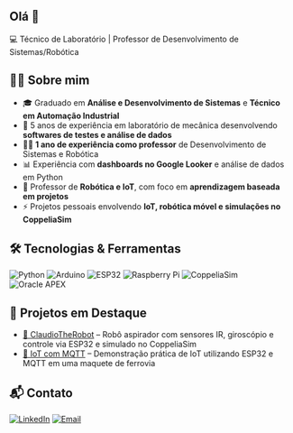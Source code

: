 ## Olá 👋


💻 Técnico de Laboratório | Professor de Desenvolvimento de Sistemas/Robótica 


## 👨‍💻 Sobre mim
- 🎓 Graduado em **Análise e Desenvolvimento de Sistemas** e **Técnico em Automação Industrial**  
- 🧪 5 anos de experiência em laboratório de mecânica desenvolvendo **softwares de testes e análise de dados**
- 👨‍🏫 **1 ano de experiência como professor** de Desenvolvimento de Sistemas e Robótica  
- 📊 Experiência com **dashboards no Google Looker** e análise de dados em Python  
- 🤖 Professor de **Robótica e IoT**, com foco em **aprendizagem baseada em projetos**  
- ⚡ Projetos pessoais envolvendo **IoT, robótica móvel e simulações no CoppeliaSim**  

## 🛠️ Tecnologias & Ferramentas

![Python](https://img.shields.io/badge/-Python-3776AB?style=for-the-badge&logo=python&logoColor=white)
![Arduino](https://img.shields.io/badge/-Arduino-00979D?style=for-the-badge&logo=arduino&logoColor=white)
![ESP32](https://img.shields.io/badge/-ESP32-000000?style=for-the-badge&logo=espressif&logoColor=white)
![Raspberry Pi](https://img.shields.io/badge/-Raspberry%20Pi-A22846?style=for-the-badge&logo=raspberrypi&logoColor=white)
![CoppeliaSim](https://img.shields.io/badge/-CoppeliaSim-FF6F00?style=for-the-badge&logoColor=white)
![Oracle APEX](https://img.shields.io/badge/-Oracle%20APEX-F80000?style=for-the-badge&logo=oracle&logoColor=white)



## 🚀 Projetos em Destaque

- [🤖 ClaudioTheRobot](https://github.com/OProfJoao/ClaudioTheRobot) – Robô aspirador com sensores IR, giroscópio e controle via ESP32 e simulado no CoppeliaSim  
- [📡 IoT com MQTT](https://github.com/OProfJoao/ESP_TRAIN_MQTT.git) – Demonstração prática de IoT utilizando ESP32 e MQTT em uma maquete de ferrovia 


## 📬 Contato

[![LinkedIn](https://img.shields.io/badge/LinkedIn-0077B5?style=for-the-badge&logo=linkedin&logoColor=white)](https://www.linkedin.com/in/joaobornelli)
[![Email](https://img.shields.io/badge/Email-D14836?style=for-the-badge&logo=gmail&logoColor=white)](mailto:joaoluisbornelli@gmail.com)
